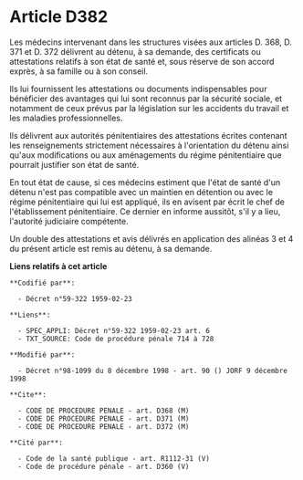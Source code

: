 # Article D382

Les médecins intervenant dans les structures visées aux articles D. 368, D. 371 et D. 372 délivrent au détenu, à sa demande,
des certificats ou attestations relatifs à son état de santé et, sous réserve de son accord exprès, à sa famille ou à son
conseil.

Ils lui fournissent les attestations ou documents indispensables pour bénéficier des avantages qui lui sont reconnus par la
sécurité sociale, et notamment de ceux prévus par la législation sur les accidents du travail et les maladies
professionnelles.

Ils délivrent aux autorités pénitentiaires des attestations écrites contenant les renseignements strictement nécessaires à
l'orientation du détenu ainsi qu'aux modifications ou aux aménagements du régime pénitentiaire que pourrait justifier son
état de santé.

En tout état de cause, si ces médecins estiment que l'état de santé d'un détenu n'est pas compatible avec un maintien en
détention ou avec le régime pénitentiaire qui lui est appliqué, ils en avisent par écrit le chef de l'établissement
pénitentiaire. Ce dernier en informe aussitôt, s'il y a lieu, l'autorité judiciaire compétente.

Un double des attestations et avis délivrés en application des alinéas 3 et 4 du présent article est remis au détenu, à sa
demande.

**Liens relatifs à cet article**

	**Codifié par**:

	  - Décret n°59-322 1959-02-23

	**Liens**:

	  - SPEC_APPLI: Décret n°59-322 1959-02-23 art. 6
	  - TXT_SOURCE: Code de procédure pénale 714 à 728

	**Modifié par**:

	  - Décret n°98-1099 du 8 décembre 1998 - art. 90 () JORF 9 décembre 1998

	**Cite**:

	  - CODE DE PROCEDURE PENALE - art. D368 (M)
	  - CODE DE PROCEDURE PENALE - art. D371 (M)
	  - CODE DE PROCEDURE PENALE - art. D372 (M)

	**Cité par**:

	  - Code de la santé publique - art. R1112-31 (V)
	  - Code de procédure pénale - art. D360 (V)

